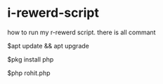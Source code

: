 # i-rewerd-script

how to run my r-rewerd script.
there is all commant

$apt update && apt upgrade

$pkg install php

$php rohit.php


